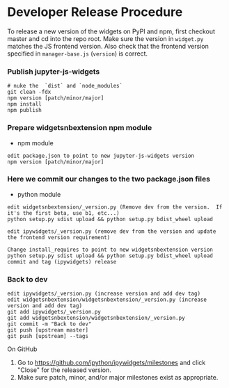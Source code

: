 Developer Release Procedure
===========================

To release a new version of the widgets on PyPI and npm, first checkout
master and cd into the repo root.  Make sure the version in `widget.py`  matches
the JS frontend version.  Also check that the frontend version specified in
`manager-base.js` (`version`) is correct.

### Publish jupyter-js-widgets
```
# nuke the  `dist` and `node_modules`
git clean -fdx
npm version [patch/minor/major]
npm install
npm publish
```

### Prepare widgetsnbextension npm module
 - npm module
```
edit package.json to point to new jupyter-js-widgets version
npm version [patch/minor/major]
```

### Here we commit our changes to the two package.json files
 - python module
```
edit widgetsnbextension/_version.py (Remove dev from the version.  If it's the first beta, use b1, etc...)
python setup.py sdist upload && python setup.py bdist_wheel upload

edit ipywidgets/_version.py (remove dev from the version and update the frontend version requirement)

Change install_requires to point to new widgetsnbextension version
python setup.py sdist upload && python setup.py bdist_wheel upload
commit and tag (ipywidgets) release
```

### Back to dev
```
edit ipywidgets/_version.py (increase version and add dev tag)
edit widgetsnbextension/widgetsnbextension/_version.py (increase version and add dev tag)
git add ipywidgets/_version.py
git add widgetsnbextension/widgetsnbextension/_version.py
git commit -m "Back to dev"
git push [upstream master]
git push [upstream] --tags
```

On GitHub
1. Go to https://github.com/ipython/ipywidgets/milestones and click "Close" for the released version.
2. Make sure patch, minor, and/or major milestones exist as appropriate.
